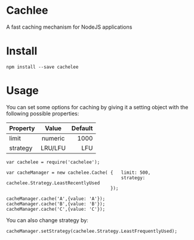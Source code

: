 # Cachlee
A fast caching mechanism for NodeJS applications

# Install
 
 ```$xslt
 npm install --save cachelee
```

 
 # Usage
 
 You can set some options for caching by giving it a setting object with the following possible properties:
 
 | Property      | Value         | Default  |
 | ------------- |:-------------:| --------:|
 | limit         | numeric       |   1000   |
 | strategy      | LRU/LFU       |    LFU   |
 
 
 ```$xslt
var cachelee = require('cachelee');

var cacheManager = new cachelee.Cache( {   limit: 500, 
                                            strategy: cachelee.Strategy.LeastRecentlyUsed
                                        });

cacheManager.cache('A',{value: 'A'});
cacheManager.cache('B',{value: 'B'});
cacheManager.cache('C',{value: 'C'});

```

You can also change strategy by:

```$xslt
cacheManager.setStrategy(cachelee.Strategy.LeastFrequentlyUsed);
```